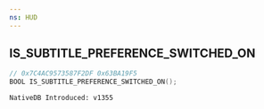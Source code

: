 ```yaml
---
ns: HUD
---
```

## IS_SUBTITLE_PREFERENCE_SWITCHED_ON

```c
// 0x7C4AC9573587F2DF 0x63BA19F5
BOOL IS_SUBTITLE_PREFERENCE_SWITCHED_ON();
```

```
NativeDB Introduced: v1355
```

